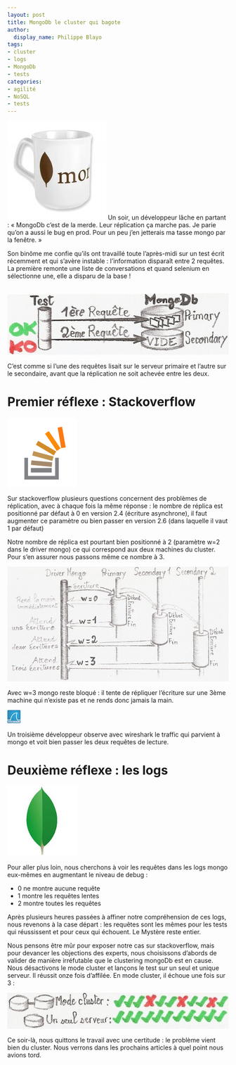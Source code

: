 ```yaml
---
layout: post
title: MongoDb le cluster qui bagote
author:
  display_name: Philippe Blayo
tags:
- cluster
- logs
- MongoDb
- tests
categories:
- agilité
- NoSQL
- tests
---
```


<img class="left" alt="Mug MongoDB" src="/images/mongoDb_mug.jpeg"></img>
Un soir, un développeur lâche en partant : « MongoDb c’est de la merde. Leur réplication ça marche pas. Je parie qu’on a aussi le bug en prod. Pour un peu j’en jetterais ma tasse mongo par la fenêtre. »

Son binôme me confie qu’ils ont travaillé toute l’après-midi sur un test écrit récemment et qui s’avère instable : l’information disparaît entre 2 requêtes. La première remonte une liste de conversations et quand selenium en sélectionne une, elle a disparu de la base !

<br style="clear: both;"/>
<img class="center" alt="w=3" src="/images/mongoDb_2requetes1.jpg"></img>

C’est comme si l’une des requêtes lisait sur le serveur primaire et l’autre sur le secondaire, avant que la réplication ne soit achevée entre les deux.

# Premier réflexe : Stackoverflow

<img class="left" alt="Logo stackoverflow" src="/images/stackoverflow.png"></img>

Sur stackoverflow plusieurs questions concernent des problèmes de réplication, avec à chaque fois la même réponse : le nombre de réplica est positionné par défaut à 0 en version 2.4 (écriture asynchrone), il faut augmenter ce paramètre ou bien passer en version 2.6 (dans laquelle il vaut 1 par défaut)

Notre nombre de réplica est pourtant bien positionné à 2 (paramètre w=2 dans le driver mongo) ce qui correspond aux deux machines du cluster. Pour s’en assurer nous passons même ce nombre à 3.

<img alt="w=3" src="/images/mongo_w_3.jpg" width="800px"></img>

Avec w=3 mongo reste bloqué : il tente de répliquer l’écriture sur une 3ème machine qui n’existe pas et ne rends donc jamais la main.

<img class="left" style="padding-right: 10px;" alt="Logo wireshark" src="/images/wireshark_logo.jpeg"></img>

Un troisième développeur observe avec wireshark le traffic qui parvient à mongo et voit bien passer les deux requêtes de lecture.

# Deuxième réflexe : les logs

<img class="right" alt="Logo Mongo" src="/images/mongoDb_logo.jpeg"></img>

Pour aller plus loin, nous cherchons à voir les requêtes dans les logs mongo eux-mêmes en augmentant le niveau de debug :

- 0 ne montre aucune requête
- 1 montre les requêtes lentes
- 2 montre toutes les requêtes

Après plusieurs heures passées à affiner notre compréhension de ces logs, nous revenons à la case départ : les requêtes sont les mêmes pour les tests qui réussissent et pour ceux qui échouent. Le Mystère reste entier.

Nous pensons être mûr pour exposer notre cas sur stackoverflow, mais pour devancer les objections des experts, nous choisissons d’abords de valider de manière irréfutable que le clustering mongoDb est en cause. Nous désactivons le mode cluster et lançons le test sur un seul et unique serveur. Il réussit onze fois d’affilée. En mode cluster, il échoue une fois sur 3 :

<img class="center" alt="mongo: 11 reussites" src="/images/mongoDb_11_reussites1.jpg"></img>

Ce soir-là, nous quittons le travail avec une certitude : le problème vient bien du cluster. Nous verrons dans les prochains articles à quel point nous avions tord.
